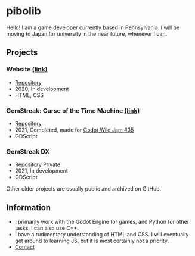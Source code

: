 # pibolib
Hello! I am a game developer currently based in Pennsylvania. I will be moving to Japan for university in the near future, whenever I can.

## Projects
### Website [(link)](https://www.pibolib.xyz/)
* [Repository](https://github.com/pibolib/pibolib.github.io)
* 2020, In development
* HTML, CSS

### GemStreak: Curse of the Time Machine [(link)](https://pibolib.itch.io/gemstreak)
* [Repository](https://github.com/pibolib/gwj35-lost-tech)
* 2021, Completed, made for [Godot Wild Jam #35](https://itch.io/jam/godot-wild-jam-35/rate/1120038)
* GDScript

### GemStreak DX
* Repository Private
* 2021, In development
* GDScript

Other older projects are usually public and archived on GitHub.

## Information
* I primarily work with the Godot Engine for games, and Python for other tasks. I can also use C++.
* I have a rudimentary understanding of HTML and CSS. I will eventually get around to learning JS, but it is most certainly not a priority.
* [Contact](https://www.pibolib.xyz/contact.html)
